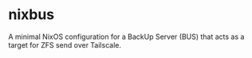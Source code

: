 # nixbus
A minimal NixOS configuration for a BackUp Server (BUS) that acts as a target for ZFS send over Tailscale.
